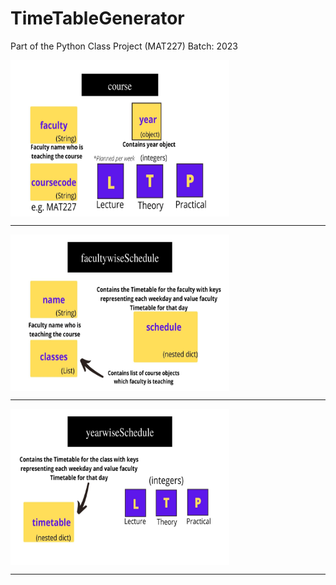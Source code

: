 # TimeTableGenerator

Part of the Python Class Project (MAT227)  Batch: 2023

<img align="center" alt="Coding" src="Assests/1.jpg" width="350" height="250" /><br>
<hr>
<img align="center" alt="Coding" src="Assests/2.jpg" width="350" height="250" /><br>
<hr>
<img align="center" alt="Coding" src="Assests/3.jpg" width="350" height="250" /><br>
<hr>
